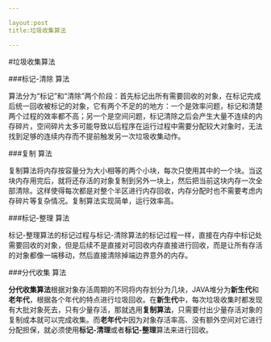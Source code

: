 ```yaml
---

layout:post
title:垃圾收集算法

---
```


#垃圾收集算法

###标记-清除 算法

算法分为“标记”和“清除”两个阶段：首先标记出所有需要回收的对象，在标记完成后统一回收被标记的对象，它有两个不足的的地方：一个是效率问题，标记和清楚两个过程的效率都不高；另一个是空间问题，标记清除之后会产生大量不连续的内存碎片，空间碎片太多可能导致以后程序在运行过程中需要分配较大对象时，无法找到足够的连续内存而不提前触发另一次垃圾收集动作。

###复制 算法

复制算法将内存按容量分为大小相等的两个小块，每次只使用其中的一个块。当这块内存用完后，就将还存活的对象复制到另外一块上，然后把当前这块内存一次全部清除。这样使得每次都是对整个半区进行内存回收，内存分配时也不需要考虑内存碎片等复杂情况。复制算法实现简单，运行效率高。

###标记-整理 算法

标记-整理算法的标记过程与标记-清除算法的标记过程一样，直接在内存中标记处需要回收的对象，但是后续不是直接对可回收内存直接进行回收，而是让所有存活的对象都像一端移动，然后直接清除掉端边界意外的内存。

###分代收集 算法

**分代收集算法**根据对象存活周期的不同将内存划分为几块，JAVA堆分为**新生代**和**老年代**，根据各个年代的特点进行垃圾回收。在**新生代**中，每次垃圾收集时都发现有大批对象死去，只有少量存活，那就选用**复制算法**，只需要付出少量存活对象的复制成本就可以完成收集。而**老年代**中因为对象存活率高、没有额外空间对它进行分配担保，就必须使用**标记-清理**或者**标记-整理**算法来进行回收。
